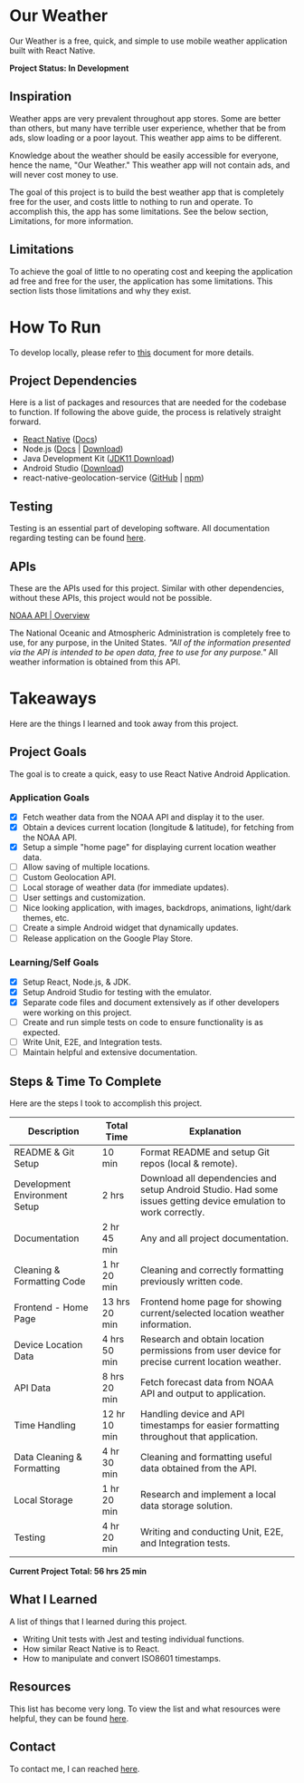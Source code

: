 # Our Weather

Our Weather is a free, quick, and simple to use mobile weather application built with React Native. 

**Project Status: In Development**

## Inspiration

Weather apps are very prevalent throughout app stores. Some are better than others, but many have terrible user experience, whether that be from ads, slow loading or a poor layout. This weather app aims to be different. 

Knowledge about the weather should be easily accessible for everyone, hence the name, "Our Weather." This weather app will not contain ads, and will never cost money to use. 

The goal of this project is to build the best weather app that is completely free for the user, and costs little to nothing to run and operate. To accomplish this, the app has some limitations. See the below section, Limitations, for more information. 

## Limitations

To achieve the goal of little to no operating cost and keeping the application ad free and free for the user, the application has some limitations. This section lists those limitations and why they exist.

# How To Run

To develop locally, please refer to [this](./Docs/Setup.md) document for more details.

## Project Dependencies

Here is a list of packages and resources that are needed for the codebase to function. If following the above guide, the process is relatively straight forward. 

- [React Native](https://reactnative.dev/) ([Docs](https://reactnative.dev/docs/getting-started))
- Node.js ([Docs](https://nodejs.org/en/docs) | [Download](https://nodejs.org/en/download))
- Java Development Kit ([JDK11 Download](https://www.oracle.com/java/technologies/javase/jdk11-archive-downloads.html))
- Android Studio ([Download](https://developer.android.com/studio))
- react-native-geolocation-service ([GitHub](https://github.com/Agontuk/react-native-geolocation-service) | [npm](https://www.npmjs.com/package/react-native-geolocation-service))

## Testing

Testing is an essential part of developing software. All documentation regarding testing can be found [here](Docs/Testing.md).

## APIs

These are the APIs used for this project. Similar with other dependencies, without these APIs, this project would not be possible. 

[NOAA API | Overview](https://www.weather.gov/documentation/services-web-api#/default/radar_servers)

The National Oceanic and Atmospheric Administration is completely free to use, for any purpose, in the United States. *"All of the information presented via the API is intended to be open data, free to use for any purpose."* All weather information is obtained from this API.

# Takeaways

Here are the things I learned and took away from this project.

## Project Goals

The goal is to create a quick, easy to use React Native Android Application.

### Application Goals

- [x] Fetch weather data from the NOAA API and display it to the user.
- [x] Obtain a devices current location (longitude & latitude), for fetching from the NOAA API.
- [x] Setup a simple "home page" for displaying current location weather data.
- [ ] Allow saving of multiple locations.
- [ ] Custom Geolocation API.
- [ ] Local storage of weather data (for immediate updates).
- [ ] User settings and customization.
- [ ] Nice looking application, with images, backdrops, animations, light/dark themes, etc.
- [ ] Create a simple Android widget that dynamically updates.
- [ ] Release application on the Google Play Store.

### Learning/Self Goals

- [x] Setup React, Node.js, & JDK.
- [x] Setup Android Studio for testing with the emulator.
- [x] Separate code files and document extensively as if other developers were working on this project.
- [ ] Create and run simple tests on code to ensure functionality is as expected.
- [ ] Write Unit, E2E, and Integration tests.
- [ ] Maintain helpful and extensive documentation.

## Steps & Time To Complete

Here are the steps I took to accomplish this project.

| Description | Total Time | Explanation |
|--|--|--|
| README & Git Setup | 10 min | Format README and setup Git repos (local & remote). |
| Development Environment Setup | 2 hrs | Download all dependencies and setup Android Studio. Had some issues getting device emulation to work correctly. |
| Documentation | 2 hr 45 min | Any and all project documentation. |
| Cleaning & Formatting Code | 1 hr 20 min | Cleaning and correctly formatting previously written code. |
| Frontend - Home Page | 13 hrs 20 min | Frontend home page for showing current/selected location weather information. |
| Device Location Data | 4 hrs 50 min | Research and obtain location permissions from user device for precise current location weather. |
| API Data | 8 hrs 20 min | Fetch forecast data from NOAA API and output to application. |
| Time Handling | 12 hr 10 min | Handling device and API timestamps for easier formatting throughout that application. |
| Data Cleaning & Formatting | 4 hr 30 min | Cleaning and formatting useful data obtained from the API. |
| Local Storage | 1 hr 20 min | Research and implement a local data storage solution. |
| Testing | 4 hr 20 min | Writing and conducting Unit, E2E, and Integration tests. |

**Current Project Total: 56 hrs 25 min**

## What I Learned

A list of things that I learned during this project.

- Writing Unit tests with Jest and testing individual functions. 
- How similar React Native is to React. 
- How to manipulate and convert ISO8601 timestamps.

## Resources

This list has become very long. To view the list and what resources were helpful, they can be found [here](./Docs/Resources.md).

## Contact

To contact me, I can reached [here](mailto:willbushie@gmail.com).
